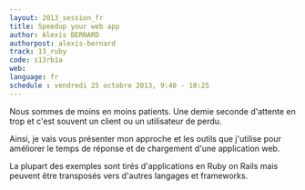 ```yaml
---
layout: 2013_session_fr
title: Speedup your web app
author: Alexis BERNARD
authorpost: alexis-bernard
track: 13_ruby
code: s13rb1a
web:
language: fr
schedule : vendredi 25 octobre 2013, 9:40 - 10:25
---
```


Nous sommes de moins en moins patients. Une demie seconde d'attente en trop et c'est souvent un client ou un utilisateur de perdu.

Ainsi, je vais vous présenter mon approche et les outils que j'utilise pour améliorer le temps de réponse et de chargement d'une application web.

La plupart des exemples sont tirés d'applications en Ruby on Rails mais peuvent être transposés vers d'autres langages et frameworks.
